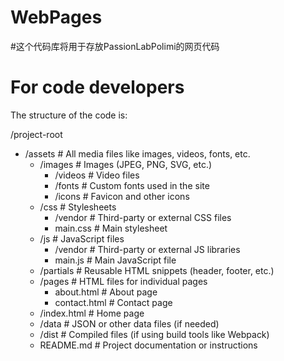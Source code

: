 # WebPages

#这个代码库将用于存放PassionLabPolimi的网页代码



# For code developers
The structure of the code is:

/project-root
- /assets            # All media files like images, videos, fonts, etc.
  - /images        # Images (JPEG, PNG, SVG, etc.)
    - /videos        # Video files
    - /fonts         # Custom fonts used in the site
    - /icons         # Favicon and other icons
  - /css               # Stylesheets
    - /vendor        # Third-party or external CSS files
    - main.css       # Main stylesheet
  - /js                # JavaScript files
    - /vendor        # Third-party or external JS libraries
    - main.js        # Main JavaScript file
  - /partials          # Reusable HTML snippets (header, footer, etc.)
  - /pages             # HTML files for individual pages
    - about.html     # About page
    - contact.html   # Contact page
  - /index.html        # Home page
  - /data              # JSON or other data files (if needed)
  - /dist              # Compiled files (if using build tools like Webpack)
  - README.md          # Project documentation or instructions
